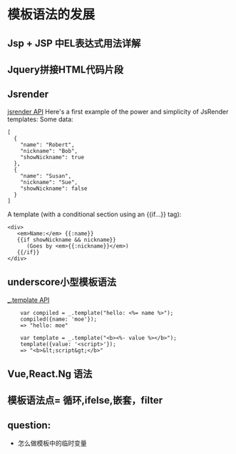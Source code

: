 # 模板语法的发展


## Jsp + JSP 中EL表达式用法详解  
## Jquery拼接HTML代码片段

## Jsrender
[jsrender API](https://www.jsviews.com/)
Here's a first example of the power and simplicity of JsRender templates: Some data:
```javascipt
[
  {
    "name": "Robert",
    "nickname": "Bob",
    "showNickname": true
  },
  {
    "name": "Susan",
    "nickname": "Sue",
    "showNickname": false
  }
]
```
A template (with a conditional section using an {{if...}} tag):
```
<div>
   <em>Name:</em> {{:name}}
   {{if showNickname && nickname}}
      (Goes by <em>{{:nickname}}</em>)
   {{/if}}
</div>
```



## underscore小型模板语法
[_.template API](https://underscorejs.org/#template)

```
    var compiled = _.template("hello: <%= name %>");
    compiled({name: 'moe'});
    => "hello: moe"
```
```    
    var template = _.template("<b><%- value %></b>");
    template({value: '<script>'});
    => "<b>&lt;script&gt;</b>"
```

## Vue,React.Ng 语法
## 模板语法点= 循环,ifelse,嵌套，filter

## question:
+ 怎么做模板中的临时变量
  